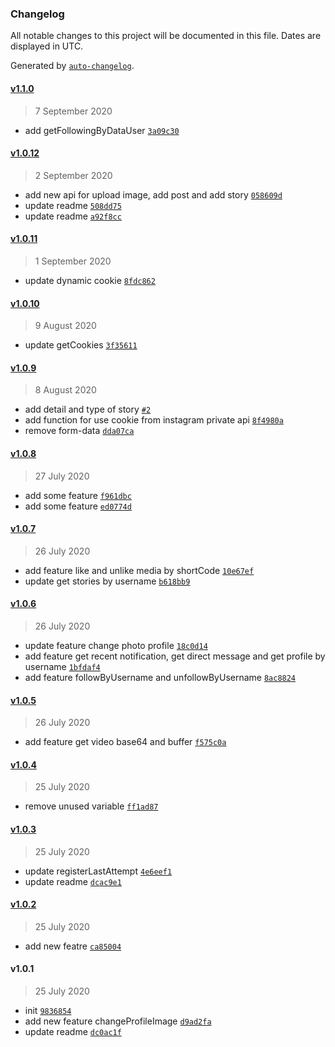 ### Changelog

All notable changes to this project will be documented in this file. Dates are displayed in UTC.

Generated by [`auto-changelog`](https://github.com/CookPete/auto-changelog).

#### [v1.1.0](https://github.com/M1n007/node-insta-web-api/compare/v1.0.12...v1.1.0)

> 7 September 2020

- add getFollowingByDataUser [`3a09c30`](https://github.com/M1n007/node-insta-web-api/commit/3a09c30cbde8b037efd285820108d356cdffe72f)

#### [v1.0.12](https://github.com/M1n007/node-insta-web-api/compare/v1.0.11...v1.0.12)

> 2 September 2020

- add new api for upload image, add post and add story [`058609d`](https://github.com/M1n007/node-insta-web-api/commit/058609d06f32a6b0137bd68ccc654002e02eb30d)
- update readme [`508dd75`](https://github.com/M1n007/node-insta-web-api/commit/508dd75a0ef8975693c0b8610e07c06dd0e241c6)
- update readme [`a92f8cc`](https://github.com/M1n007/node-insta-web-api/commit/a92f8ccf5a2fe134d5acbd7d56d751f316165c4c)

#### [v1.0.11](https://github.com/M1n007/node-insta-web-api/compare/v1.0.10...v1.0.11)

> 1 September 2020

- update dynamic cookie [`8fdc862`](https://github.com/M1n007/node-insta-web-api/commit/8fdc86273711e7db6dd0d58a18a2ebe4611125f7)

#### [v1.0.10](https://github.com/M1n007/node-insta-web-api/compare/v1.0.9...v1.0.10)

> 9 August 2020

- update getCookies [`3f35611`](https://github.com/M1n007/node-insta-web-api/commit/3f3561173e81411af4724c73c03205d4f6680fca)

#### [v1.0.9](https://github.com/M1n007/node-insta-web-api/compare/v1.0.8...v1.0.9)

> 8 August 2020

- add detail and type of story [`#2`](https://github.com/M1n007/node-insta-web-api/pull/2)
- add function for use cookie from instagram private api [`8f4980a`](https://github.com/M1n007/node-insta-web-api/commit/8f4980a20ff7f8ddae35005a5ddf58d44be3cc1b)
- remove form-data [`dda07ca`](https://github.com/M1n007/node-insta-web-api/commit/dda07ca7f613e5e4082e479fb007b0dccedb74f2)

#### [v1.0.8](https://github.com/M1n007/node-insta-web-api/compare/v1.0.7...v1.0.8)

> 27 July 2020

- add some feature [`f961dbc`](https://github.com/M1n007/node-insta-web-api/commit/f961dbcaa7dea6af4bec42df87bb48faf15b6b12)
- add some feature [`ed0774d`](https://github.com/M1n007/node-insta-web-api/commit/ed0774d0a8bcdb009a096cfb1cdee32c1370cfb9)

#### [v1.0.7](https://github.com/M1n007/node-insta-web-api/compare/v1.0.6...v1.0.7)

> 26 July 2020

- add feature like and unlike media by shortCode [`10e67ef`](https://github.com/M1n007/node-insta-web-api/commit/10e67ef7debb2e3a7c22772b773ebf33cd1e45b4)
- update get stories by username [`b618bb9`](https://github.com/M1n007/node-insta-web-api/commit/b618bb92479f24be4700cc608d1c61b08b887b95)

#### [v1.0.6](https://github.com/M1n007/node-insta-web-api/compare/v1.0.5...v1.0.6)

> 26 July 2020

- update feature change photo profile [`18c0d14`](https://github.com/M1n007/node-insta-web-api/commit/18c0d1403d5227c55ebd1b6d0d21c7ccb40add1b)
- add feature get recent notification, get direct message and get profile by username [`1bfdaf4`](https://github.com/M1n007/node-insta-web-api/commit/1bfdaf4bee805d61b8679e003f0e21ef7d3ea8b9)
- add feature followByUsername and unfollowByUsername [`8ac8824`](https://github.com/M1n007/node-insta-web-api/commit/8ac8824732a758677e44a54815c124f81aec7a2c)

#### [v1.0.5](https://github.com/M1n007/node-insta-web-api/compare/v1.0.4...v1.0.5)

> 26 July 2020

- add feature get video base64 and buffer [`f575c0a`](https://github.com/M1n007/node-insta-web-api/commit/f575c0afdc73562fba3b82d47b5cc2e6a81690dd)

#### [v1.0.4](https://github.com/M1n007/node-insta-web-api/compare/v1.0.3...v1.0.4)

> 25 July 2020

- remove unused variable [`ff1ad87`](https://github.com/M1n007/node-insta-web-api/commit/ff1ad874467c21f3b9c45e5dc3fefa3ac0b97e3c)

#### [v1.0.3](https://github.com/M1n007/node-insta-web-api/compare/v1.0.2...v1.0.3)

> 25 July 2020

- update registerLastAttempt [`4e6eef1`](https://github.com/M1n007/node-insta-web-api/commit/4e6eef1524986935ed653e5155fc48c964d63fcd)
- update readme [`dcac9e1`](https://github.com/M1n007/node-insta-web-api/commit/dcac9e187a1c927868fae825d73a8382fbc49124)

#### [v1.0.2](https://github.com/M1n007/node-insta-web-api/compare/v1.0.1...v1.0.2)

> 25 July 2020

- add new featre [`ca85004`](https://github.com/M1n007/node-insta-web-api/commit/ca850041ef37611ac081cee21bfe7ef573e3b9e3)

#### v1.0.1

> 25 July 2020

- init [`9836854`](https://github.com/M1n007/node-insta-web-api/commit/98368549a96620e2c4abcf333a927fef617551cd)
- add new feature changeProfileImage [`d9ad2fa`](https://github.com/M1n007/node-insta-web-api/commit/d9ad2fa634e119ce1fda8308203f688ec5d041d0)
- update readme [`dc0ac1f`](https://github.com/M1n007/node-insta-web-api/commit/dc0ac1ff72f24d8005d8509f4d7aaf32f2e99b31)

